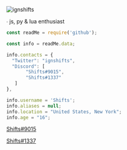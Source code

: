 <img src="https://komarev.com/ghpvc/?username=ignshifts&label=Profile%20views&color=0e75b6&style=flat" alt="ignshifts" /> </p>

∙ js, py & lua enthusiast

```js
const readMe = require('github'); 

const info = readMe.data;

info.contacts = {
  "Twitter": "ignshifts",
  "Discord": [
       "Shifts#9015",
       "Shifts#1337"
   ]
},

info.username = 'Shifts';
info.aliases = null;
info.location = "United States, New York";
info.age = "16";

```
 [Shifts#9015](https://discord.com/users/651167823749578798)
 
 [Shifts#1337](https://discord.com/users/994717305542021244)
